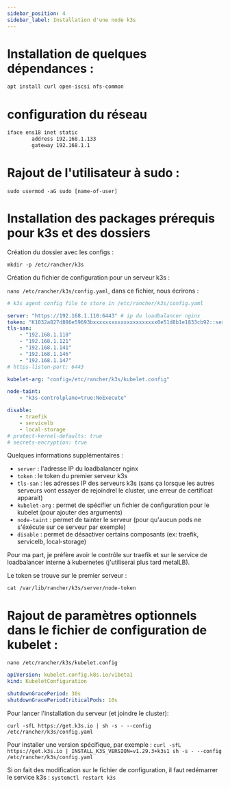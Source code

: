 ```yaml
---
sidebar_position: 4
sidebar_label: Installation d'une node k3s
---
```


# Installation de quelques dépendances : 

```bash
apt install curl open-iscsi nfs-common
```
# configuration du réseau

```bash
iface ens18 inet static
        address 192.168.1.133
        gateway 192.168.1.1
```

# Rajout de l'utilisateur à sudo :

```sudo usermod -aG sudo [name-of-user]```

# Installation des packages prérequis pour k3s et des dossiers 

Création du dossier avec les configs :

`mkdir -p /etc/rancher/k3s`

Création du fichier de configuration pour un serveur k3s :

`nano /etc/rancher/k3s/config.yaml`, dans ce fichier, nous écrirons : 
```yaml
# k3s agent config file to store in /etc/rancher/k3s/config.yaml

server: "https://192.168.1.110:6443" # ip du loadbalancer nginx
token: "K1032a827d886e59693bxxxxxxxxxxxxxxxxxxxxx0e51d8b1e1833cb92::server:e6407563a402axxxxxxxxxxxdc33ce2b0b"
tls-san:
    - "192.168.1.110"
    - "192.168.1.121"
    - "192.168.1.141"
    - "192.168.1.146"
    - "192.168.1.147"
# https-listen-port: 6443

kubelet-arg: "config=/etc/rancher/k3s/kubelet.config"

node-taint:
    - "k3s-controlplane=true:NoExecute"

disable:
    - traefik
    - servicelb
    - local-storage
# protect-kernel-defaults: true
# secrets-encryption: true
```

Quelques informations supplémentaires :
- `server` : l'adresse IP du loadbalancer nginx
- `token` : le token du premier serveur k3s
- `tls-san` : les adresses IP des serveurs k3s (sans ça lorsque les autres serveurs vont essayer de rejoindrel le cluster, une erreur de certificat apparait)
- `kubelet-arg` : permet de spécifier un fichier de configuration pour le kubelet (pour ajouter des arguments)
- `node-taint` : permet de tainter le serveur (pour qu'aucun pods ne s'éxécute sur ce serveur par exemple)
- `disable` : permet de désactiver certains composants (ex: traefik, servicelb, local-storage)

Pour ma part, je préfère avoir le contrôle sur traefik et sur le service de loadbalancer interne à kubernetes (j'utiliserai plus tard metalLB).

Le token se trouve sur le premier serveur :

`cat /var/lib/rancher/k3s/server/node-token`

# Rajout de paramètres optionnels dans le fichier de configuration de kubelet :

`nano /etc/rancher/k3s/kubelet.config`

```yaml
apiVersion: kubelet.config.k8s.io/v1beta1
kind: KubeletConfiguration

shutdownGracePeriod: 30s
shutdownGracePeriodCriticalPods: 10s
```


Pour lancer l'installation du serveur (et joindre le cluster):

`curl -sfL https://get.k3s.io | sh -s - --config /etc/rancher/k3s/config.yaml`

Pour installer une version spécifique, par exemple : 
`curl -sfL https://get.k3s.io | INSTALL_K3S_VERSION=v1.29.3+k3s1 sh -s - --config /etc/rancher/k3s/config.yaml`


Si on fait des modification sur le fichier de configuration, il faut redémarrer le service k3s :
`systemctl restart k3s`


